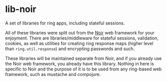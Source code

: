 # lib-noir

A set of libraries for ring apps, including stateful sessions.

All of these libraries were split out from the [Noir](https://github.com/noir-clojure/noir) web framework
for your enjoyment. There are libraries/middleware for stateful sessions, validation, cookies, as well as
utilities for creating ring response maps (higher level than `ring.util.response`) and encrypting passwords
and such.

These libraries will be maintained separate from Noir, and if you already use the Noir web framework, you
already have this library. Nothing in here is specific to Noir and the purpose of it is to be used from
any ring-based web framework, such as mustache and compojure.

